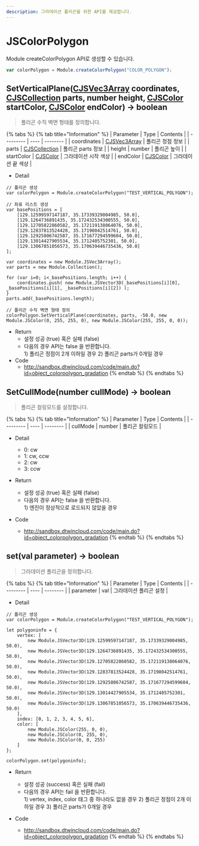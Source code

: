 ```yaml
---
description: 그라데이션 폴리곤을 위한 API를 제공합니다.
---
```


# JSColorPolygon

Module createColorPolygon API로 생성할 수 있습니다.

```javascript
var colorPolygon = Module.createColorPolygon("COLOR_POLYGON");
```

## SetVerticalPlane([CJSVec3Array](CJSVec3Array.md) coordinates, [CJSCollection](CJSCollection.md) parts, number height, [CJSColor](CJSColor.md) startColor, [CJSColor](CJSColor.md) endColor) → boolean

> 폴리곤 수직 벽면 형태를 정의합니다.

{% tabs %}
{% tab title="Information" %}
| Parameter | Type | Contents |
| --------- | ---- | -------- |
| coordinates | [CJSVec3Array](CJSVec3Array.md)  | 폴리곤 정점 정보 |
| parts | [CJSCollection](CJSCollection.md)  | 폴리곤 parts 정보 |
| height | number  | 폴리곤 높이 |
| startColor | [CJSColor](CJSColor.md)  | 그라데이션 시작 색상 |
| endColor | [CJSColor](CJSColor.md)  | 그라데이션 끝 색상 |

* Detail&#x20;
```
// 폴리곤 생성
var colorPolygon = Module.createColorPolygon("TEST_VERTICAL_POLYGON");

// 좌표 리스트 생성
var basePositions = [
	[129.12599597147187, 35.17339329004985, 50.0],
	[129.1264736891435, 35.172432534300555, 50.0],
	[129.12705822860582, 35.172119138064076, 50.0],
	[129.12837813524428, 35.17198042514761, 50.0],
	[129.12925806742587, 35.171677294599604, 50.0],
	[129.13014427905534, 35.1712405752301, 50.0],
	[129.13067851056573, 35.170639446735436, 50.0]
];

var coordinates = new Module.JSVec3Array();
var parts = new Module.Collection();

for (var i=0; i<_basePositions.length; i++) {
	coordinates.push( new Module.JSVector3D(_basePositions[i][0], _basePositions[i][1], _basePositions[i][2]) );
}
parts.add(_basePositions.length);

// 폴리곤 수직 벽면 형태 정의
colorPolygon.SetVerticalPlane(coordinates, parts, -50.0, new Module.JSColor(0, 255, 255, 0), new Module.JSColor(255, 255, 0, 0));
```

* Return
  * 설정 성공 (true) 혹은 실패 (false)
  * 다음의 경우 API는 false 을 반환합니다.\
    1\) 폴리곤 정점이 2개 이하일 경우
	2\) 폴리곤 parts가 0개일 경우
* Code
  * http://sandbox.dtwincloud.com/code/main.do?id=object_colorpolygon_gradation
{% endtab %}
{% endtabs %}

## SetCullMode(number cullMode) → boolean

> 폴리곤 컬링모드를 설정합니다.

{% tabs %}
{% tab title="Information" %}
| Parameter | Type | Contents |
| --------- | ---- | -------- |
| cullMode | number  | 폴리곤 컬링모드 |

* Detail
  * 0: cw
  * 1: cw, ccw
  * 2: cw
  * 3: ccw

* Return
  * 설정 성공 (true) 혹은 실패 (false)
  * 다음의 경우 API는 false 을 반환합니다.\
    1\) 엔진이 정상적으로 로드되지 않았을 경우
* Code
  * http://sandbox.dtwincloud.com/code/main.do?id=object_colorpolygon_gradation
{% endtab %}
{% endtabs %}

## set(val parameter) → boolean

> 그라데이션 폴리곤을 정의합니다.

{% tabs %}
{% tab title="Information" %}
| Parameter | Type | Contents |
| --------- | ---- | -------- |
| parameter | val  | 그라데이션 폴리곤 설정 |

* Detail&#x20;
```
// 폴리곤 생성
var colorPolygon = Module.createColorPolygon("TEST_VERTICAL_POLYGON");

let polygoninfo = {
	vertex: [
		new Module.JSVector3D(129.12599597147187, 35.17339329004985, 50.0),
		new Module.JSVector3D(129.1264736891435, 35.172432534300555, 50.0),
		new Module.JSVector3D(129.12705822860582, 35.172119138064076, 50.0),
		new Module.JSVector3D(129.12837813524428, 35.17198042514761, 50.0),
		new Module.JSVector3D(129.12925806742587, 35.171677294599604, 50.0),
		new Module.JSVector3D(129.13014427905534, 35.1712405752301, 50.0),
		new Module.JSVector3D(129.13067851056573, 35.170639446735436, 50.0)
	],
	index: [0, 1, 2, 3, 4, 5, 6],
	color: [
		new Module.JSColor(255, 0, 0),
		new Module.JSColor(0, 255, 0),
		new Module.JSColor(0, 0, 255)
	]
};

colorPolygon.set(polygoninfo);
```

* Return
  * 설정 성공 (success) 혹은 실패 (fail)
  * 다음의 경우 API는 fail 을 반환합니다.\
    1\) vertex, index, color 태그 중 하나라도 없을 경우
	2\) 폴리곤 정점이 2개 이하일 경우
	3\) 폴리곤 parts가 0개일 경우
  
* Code
  * http://sandbox.dtwincloud.com/code/main.do?id=object_colorpolygon_gradation
{% endtab %}
{% endtabs %}
